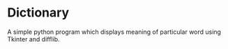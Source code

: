 # Dictionary
A simple python program which displays meaning of particular word using Tkinter and difflib.
